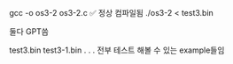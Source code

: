 

gcc -o os3-2 os3-2.c      ✅ 정상 컴파일됨
./os3-2 < test3.bin

둘다 GPT씀

test3.bin
test3-1.bin
.
.
.
전부 테스트 해볼 수 있는 example들임